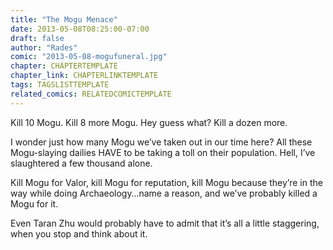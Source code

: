 ```yaml
---
title: "The Mogu Menace"
date: 2013-05-08T08:25:00-07:00
draft: false
author: "Rades"
comic: "2013-05-08-mogufuneral.jpg"
chapter: CHAPTERTEMPLATE
chapter_link: CHAPTERLINKTEMPLATE
tags: TAGSLISTTEMPLATE
related_comics: RELATEDCOMICTEMPLATE
---
```


Kill 10 Mogu. Kill 8 more Mogu. Hey guess what? Kill a dozen more.


I wonder just how many Mogu we’ve taken out in our time here? All these Mogu-slaying dailies HAVE to be taking a toll on their population. Hell, I’ve slaughtered a few thousand alone. 


Kill Mogu for Valor, kill Mogu for reputation, kill Mogu because they’re in the way while doing Archaeology…name a reason, and we’ve probably killed a Mogu for it.


Even Taran Zhu would probably have to admit that it’s all a little staggering, when you stop and think about it.

